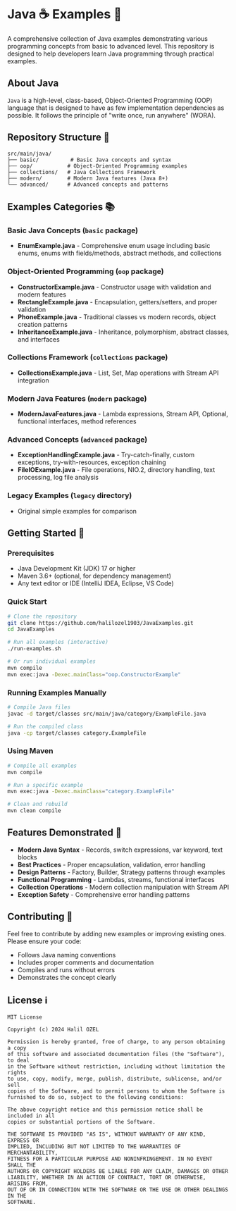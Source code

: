 # Java ☕️ Examples 📱

A comprehensive collection of Java examples demonstrating various programming concepts from basic to advanced level. This repository is designed to help developers learn Java programming through practical examples.

## About Java

`Java` is a high-level, class-based, Object-Oriented Programming (OOP) language that is designed to have as few implementation dependencies as possible. It follows the principle of "write once, run anywhere" (WORA).

## Repository Structure 📁

```
src/main/java/
├── basic/          # Basic Java concepts and syntax
├── oop/           # Object-Oriented Programming examples
├── collections/   # Java Collections Framework
├── modern/        # Modern Java features (Java 8+)
└── advanced/      # Advanced concepts and patterns
```

## Examples Categories 📚

### Basic Java Concepts (`basic` package)
- **EnumExample.java** - Comprehensive enum usage including basic enums, enums with fields/methods, abstract methods, and collections

### Object-Oriented Programming (`oop` package)
- **ConstructorExample.java** - Constructor usage with validation and modern features
- **RectangleExample.java** - Encapsulation, getters/setters, and proper validation
- **PhoneExample.java** - Traditional classes vs modern records, object creation patterns
- **InheritanceExample.java** - Inheritance, polymorphism, abstract classes, and interfaces

### Collections Framework (`collections` package)
- **CollectionsExample.java** - List, Set, Map operations with Stream API integration

### Modern Java Features (`modern` package)
- **ModernJavaFeatures.java** - Lambda expressions, Stream API, Optional, functional interfaces, method references

### Advanced Concepts (`advanced` package)
- **ExceptionHandlingExample.java** - Try-catch-finally, custom exceptions, try-with-resources, exception chaining
- **FileIOExample.java** - File operations, NIO.2, directory handling, text processing, log file analysis

### Legacy Examples (`legacy` directory)
- Original simple examples for comparison

## Getting Started 🚀

### Prerequisites
- Java Development Kit (JDK) 17 or higher
- Maven 3.6+ (optional, for dependency management)
- Any text editor or IDE (IntelliJ IDEA, Eclipse, VS Code)

### Quick Start
```bash
# Clone the repository
git clone https://github.com/halilozel1903/JavaExamples.git
cd JavaExamples

# Run all examples (interactive)
./run-examples.sh

# Or run individual examples
mvn compile
mvn exec:java -Dexec.mainClass="oop.ConstructorExample"
```

### Running Examples Manually
```bash
# Compile Java files
javac -d target/classes src/main/java/category/ExampleFile.java

# Run the compiled class
java -cp target/classes category.ExampleFile
```

### Using Maven
```bash
# Compile all examples
mvn compile

# Run a specific example
mvn exec:java -Dexec.mainClass="category.ExampleFile"

# Clean and rebuild
mvn clean compile
```

## Features Demonstrated 🎯

- **Modern Java Syntax** - Records, switch expressions, var keyword, text blocks
- **Best Practices** - Proper encapsulation, validation, error handling
- **Design Patterns** - Factory, Builder, Strategy patterns through examples
- **Functional Programming** - Lambdas, streams, functional interfaces
- **Collection Operations** - Modern collection manipulation with Stream API
- **Exception Safety** - Comprehensive error handling patterns

## Contributing 🤝

Feel free to contribute by adding new examples or improving existing ones. Please ensure your code:
- Follows Java naming conventions
- Includes proper comments and documentation
- Compiles and runs without errors
- Demonstrates the concept clearly

## License ℹ️
```
MIT License

Copyright (c) 2024 Halil OZEL

Permission is hereby granted, free of charge, to any person obtaining a copy
of this software and associated documentation files (the "Software"), to deal
in the Software without restriction, including without limitation the rights
to use, copy, modify, merge, publish, distribute, sublicense, and/or sell
copies of the Software, and to permit persons to whom the Software is
furnished to do so, subject to the following conditions:

The above copyright notice and this permission notice shall be included in all
copies or substantial portions of the Software.

THE SOFTWARE IS PROVIDED "AS IS", WITHOUT WARRANTY OF ANY KIND, EXPRESS OR
IMPLIED, INCLUDING BUT NOT LIMITED TO THE WARRANTIES OF MERCHANTABILITY,
FITNESS FOR A PARTICULAR PURPOSE AND NONINFRINGEMENT. IN NO EVENT SHALL THE
AUTHORS OR COPYRIGHT HOLDERS BE LIABLE FOR ANY CLAIM, DAMAGES OR OTHER
LIABILITY, WHETHER IN AN ACTION OF CONTRACT, TORT OR OTHERWISE, ARISING FROM,
OUT OF OR IN CONNECTION WITH THE SOFTWARE OR THE USE OR OTHER DEALINGS IN THE
SOFTWARE.
```
